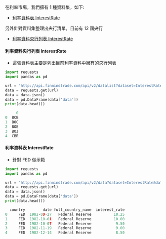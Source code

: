 在利率市場，我們擁有 1 種資料集，如下:

- [利率資料表 InterestRate](https://finmind.github.io/tutor/InterestRate/#interestrate)

另外針對資料集整理出央行清單，目前有 12 國央行

- [利率資料央行列表 InterestRate](https://finmind.github.io/tutor/InterestRate/#interestrate)

#### 利率資料央行列表 InterestRate

- 這張資料表主要是列出目前利率資料中擁有的央行列表

```python
import requests
import pandas as pd

url = "http://api.finmindtrade.com/api/v2/datalist?dataset=InterestRate"
data = requests.get(url)
data = data.json()
data = pd.DataFrame(data['data'])
print(data.head())

     0
0  BCB
1  BOC
2  BOE
3  BOJ
4  CBR
```

#### 利率資料表 InterestRate

- 針對 FED 做示範

```python
import requests
import pandas as pd

url = "http://api.finmindtrade.com/api/v2/data?dataset=InterestRate&data_id=FED"
data = requests.get(url)
data = data.json()
data = pd.DataFrame(data['data'])
print(data.head())

  country        date full_country_name  interest_rate
0     FED  1982-09-27   Federal Reserve          10.25
1     FED  1982-10-01   Federal Reserve          10.00
2     FED  1982-10-07   Federal Reserve           9.50
3     FED  1982-11-19   Federal Reserve           9.00
4     FED  1982-12-14   Federal Reserve           8.50
```
